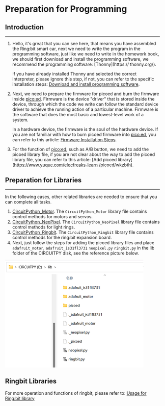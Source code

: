 # Preparation for Programming

## Introduction
---
1. Hello, it's great that you can see here, that means you have assembled the Ring:bit smart car, next we need to write the program in the programming software, just like we need to write in the homework book, we should first download and install the programming software, we recommend the programming software: [Thonny](https:// thonny.org/). 

   If you have already installed Thonny and selected the correct interpreter, please ignore this step, if not, you can refer to the specific installation steps: [Download and install programming software](https://www.yuque.com/elecfreaks-learn/picoed/ggnxx2). 

2. Next, we need to prepare the firmware for picoed and burn the firmware inside [pico:ed](https://www.elecfreaks.com/elecfreaks-pico-ed-v2.html). Firmware is the device "driver" that is stored inside the device, through which the code we write can follow the standard device driver to achieve the running action of a particular machine. Firmware is the software that does the most basic and lowest-level work of a system. 

   In a hardware device, the firmware is the soul of the hardware device. If you are not familiar with how to burn picoed firmware into [pico:ed](https://www.elecfreaks.com/elecfreaks-pico-ed-v2.html), you can refer to this article: [Firmware Installation Steps](https://www.yuque.com/elecfreaks-learn/picoed/pw6wvm). 

3. For the function of [pico:ed](https://www.elecfreaks.com/elecfreaks-pico-ed-v2.html), such as A/B button, we need to add the picoed library file, if you are not clear about the way to add the picoed library file, you can refer to this article: [Add picoed library](https://www.yuque.com/elecfreaks-learn /picoed/wkzbth).



## Preparation for Libraries
---
In the following cases, other related libraries are needed to ensure that you can complete all tasks.

1. [CircuitPython_Motor](https://github.com/adafruit/Adafruit_CircuitPython_Motor/archive/refs/heads/main.zip). The `CircuitPython_Motor` library file contains control methods for motors and servos.
2. [CircuitPython_NeoPixel](https://github.com/adafruit/Adafruit_CircuitPython_NeoPixel). The `CircuitPython_NeoPixel` library file contains control methods for light rings.
3. [CircuitPython_Ringbit](https://github.com/elecfreaks/circuitpython_ringbit). The `CircuitPython_Ringbit` library file contains control methods for the ring:bit expansion board. 
4. Next, just follow the steps for adding the picoed library files and place `adafruit_motor`, `adafruit_is31fl3731` `neopixel.py` `ringbit.py` in the lib folder of the CIRCUITPY disk, see the reference picture below.

![](./images/program.png)

## Ringbit Libraries
For more operation and functions of ringbit, please refer to: [Usage for Ring:bit library](https://www.yuque.com/elecfreaks-learn/picoed/ayz5ki)

